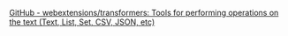 
[GitHub - webextensions/transformers: Tools for performing operations on the text (Text, List, Set, CSV, JSON, etc)](https://github.com/webextensions/transformers)
